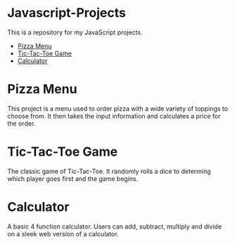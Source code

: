 # Javascript-Projects
This is a repository for my JavaScript projects.

<ul>
  <li><a href="https://github.com/GoheezyDokkan/Javascript-Projects/blob/main/Pizza_Project/">Pizza Menu</a></li>
  <li><a href="https://github.com/GoheezyDokkan/Javascript-Projects/blob/main/Calculator/">Tic-Tac-Toe Game</a></li>
  <li><a href="https://github.com/GoheezyDokkan/Javascript-Project/blob/main/TicTacToe/">Calculator</a></li>
</ul>

# Pizza Menu

This project is a menu used to order pizza with a wide variety of toppings to choose from. It then takes the input information and calculates a price for the order.

# Tic-Tac-Toe Game

The classic game of Tic-Tac-Toe. It randomly rolls a dice to determing which player goes first and the game begins. 

# Calculator

A basic 4 function calculator. Users can add, subtract, multiply and divide on a sleek web version of a calculator.
